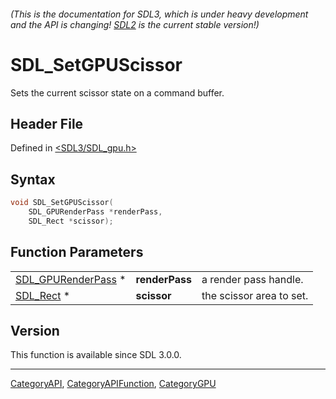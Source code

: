 ###### (This is the documentation for SDL3, which is under heavy development and the API is changing! [SDL2](https://wiki.libsdl.org/SDL2/) is the current stable version!)
# SDL_SetGPUScissor

Sets the current scissor state on a command buffer.

## Header File

Defined in [<SDL3/SDL_gpu.h>](https://github.com/libsdl-org/SDL/blob/main/include/SDL3/SDL_gpu.h)

## Syntax

```c
void SDL_SetGPUScissor(
    SDL_GPURenderPass *renderPass,
    SDL_Rect *scissor);
```

## Function Parameters

|                                          |                |                          |
| ---------------------------------------- | -------------- | ------------------------ |
| [SDL_GPURenderPass](SDL_GPURenderPass) * | **renderPass** | a render pass handle.    |
| [SDL_Rect](SDL_Rect) *                   | **scissor**    | the scissor area to set. |

## Version

This function is available since SDL 3.0.0.

----
[CategoryAPI](CategoryAPI), [CategoryAPIFunction](CategoryAPIFunction), [CategoryGPU](CategoryGPU)

